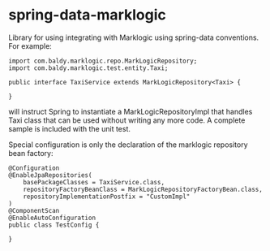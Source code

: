 # spring-data-marklogic

Library for using integrating with Marklogic using spring-data conventions. For example: 

```
import com.baldy.marklogic.repo.MarkLogicRepository;
import com.baldy.marklogic.test.entity.Taxi;

public interface TaxiService extends MarkLogicRepository<Taxi> {

}
```

will instruct Spring to instantiate a MarkLogicRepositoryImpl that handles Taxi class that can be used without writing any more code. A complete sample is included with the unit test.

Special configuration is only the declaration of the marklogic repository bean factory:

```
@Configuration
@EnableJpaRepositories(
    basePackageClasses = TaxiService.class,
    repositoryFactoryBeanClass = MarkLogicRepositoryFactoryBean.class,
    repositoryImplementationPostfix = "CustomImpl"
)
@ComponentScan
@EnableAutoConfiguration
public class TestConfig {

}
```

